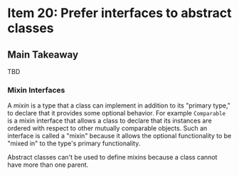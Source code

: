 # Item 20: Prefer interfaces to abstract classes

## Main Takeaway

TBD

### Mixin Interfaces

A _mixin_ is a type that a class can implement in addition to its "primary type," to declare that it provides some optional behavior. For example `Comparable` is a mixin interface that allows a class to declare that its instances are ordered with respect to other mutually comparable objects. Such an interface is called a "mixin" because it allows the optional functionality to be "mixed in" to the type's primary functionality.

Abstract classes can't be used to define mixins because a class cannot have more than one parent.
